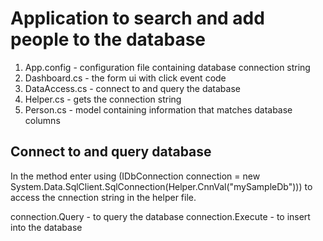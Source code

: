 Application to search and add people to the database
=====================================================

1. App.config - configuration file containing database connection string
2. Dashboard.cs - the form ui with click event code
3. DataAccess.cs - connect to and query the database
4. Helper.cs - gets the connection string
5. Person.cs - model containing information that matches database columns

Connect to and query database
-----------------------------

In the method enter using (IDbConnection connection = new System.Data.SqlClient.SqlConnection(Helper.CnnVal("mySampleDb"))) to access the cnnection string in the helper file.

connection.Query - to query the database
connection.Execute - to insert into the database
